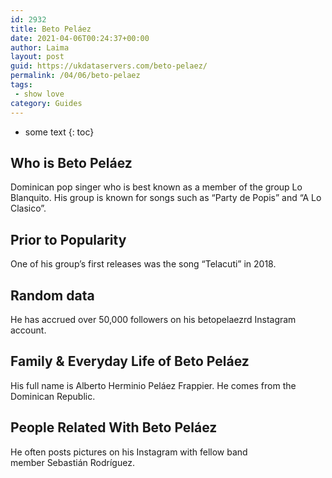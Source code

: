 ```yaml
---
id: 2932
title: Beto Peláez
date: 2021-04-06T00:24:37+00:00
author: Laima
layout: post
guid: https://ukdataservers.com/beto-pelaez/
permalink: /04/06/beto-pelaez
tags:
 - show love
category: Guides
---
```


* some text
{: toc}


## Who is Beto Peláez
                  
                  
                  
Dominican pop singer who is best known as a member of the group Lo Blanquito. His group is known for songs such as &#8220;Party de Popis&#8221; and &#8220;A Lo Clasico&#8221;. 
                  
              
            
              
            
                
                
                
## Prior to Popularity
                  
                  
                  
One of his group&#8217;s first releases was the song &#8220;Telacuti&#8221; in 2018. 
                  
              
            
              
            
                
                
                
## Random data
                  
                  
                  
He has accrued over 50,000 followers on his betopelaezrd Instagram account. 
                  
              
            
              
            
                
                
                
## Family & Everyday Life of Beto Peláez
                  
                  
                  
His full name is Alberto Herminio Peláez Frappier. He comes from the Dominican Republic. 
                  
              
            
              
            
                
                
                
## People Related With Beto Peláez
                  
                  
                  
He often posts pictures on his Instagram with fellow band member Sebastián Rodríguez. 
                  
              
            
              
            
                
              
            
              
              
            
            
              
            
          
          
          